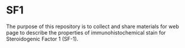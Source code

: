 # SF1

The purpose of this repository is to collect and share materials for web page to describe the properties of immunohistochemical stain for Steroidogenic Factor 1 (SF-1). 
